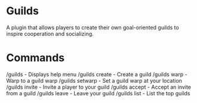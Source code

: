# Guilds
A plugin that allows players to create their own goal-oriented guilds to inspire cooperation and socializing.

# Commands
  /guilds - Displays help menu
  /guilds create <name> - Create a guild
  /guilds warp <warpName> - Warp to a guild warp
  /guilds setwarp <name> - Set a guild warp at your location
  /guilds invite <player> - Invite a player to your guild
  /guilds accept <guild> - Accept an invite from a guild
  /guilds leave - Leave your guild
  /guilds list - List the top guilds
  

